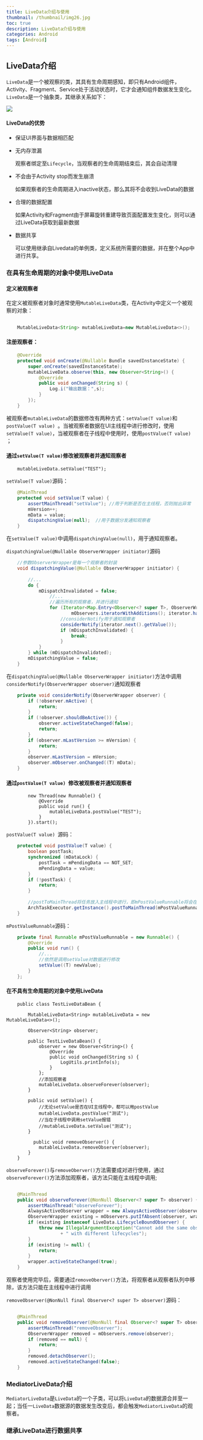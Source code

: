 ```yaml
---
title: LiveData介绍与使用
thumbnail: /thumbnail/img26.jpg
toc: true
description: LiveData介绍与使用
categories: Android
tags: [Android]
---
```


## LiveData介绍
`LiveData`是一个被观察的类，其具有生命周期感知，即只有Android组件，Activity、Fragment、Service处于活动状态时，它才会通知组件数据发生变化。`LiveData`是一个抽象类，其继承关系如下：
<!--more-->
![](/public/img/Android/livedata.png)

#### LiveData的优势
* 保证UI界面与数据相匹配
* 无内存泄漏
    
    观察者绑定至`Lifecycle`，当观察者的生命周期结束后，其会自动清理
* 不会由于Activity stop而发生崩溃

    如果观察者的生命周期进入inactive状态，那么其将不会收到LiveData的数据
* 合理的数据配置
         
    如果Activity和Fragment由于屏幕旋转重建导致页面配置发生变化，则可以通过LiveData获取到最新数据 
* 数据共享

    可以使用继承自Livedata的单例类，定义系统所需要的数据，并在整个App中进行共享。

### 在具有生命周期的对象中使用LiveData

#### 定义被观察者
在定义被观察者对象时通常使用`MutableLiveData`类，在Activity中定义一个被观察的对象：

```java
  
    MutableLiveData<String> mutableLiveData=new MutableLiveData<>();

```

#### 注册观察者：

```java
    @Override
    protected void onCreate(@Nullable Bundle savedInstanceState) {
        super.onCreate(savedInstanceState);
        mutableLiveData.observe(this, new Observer<String>() {
            @Override
            public void onChanged(String s) {
                Log.i("输出数据：",s);
            }
        });
    }
```

被观察者`mutableLiveData`的数据修改有两种方式：`setValue(T value)`和`postValue(T value) `。当被观察者数据在UI主线程中进行修改时，使用`setValue(T value)`，当被观察者在子线程中使用时，使用`postValue(T value) `；

#### 通过`setValue(T value)`修改被观察者并通知观察者

```
    mutableLiveData.setValue("TEST");
```

`setValue(T value)`源码：
```java
    @MainThread
    protected void setValue(T value) {
        assertMainThread("setValue"); //用于判断是否在主线程，否则抛出异常
        mVersion++;
        mData = value;
        dispatchingValue(null);  //用于数据分发通知观察者
    }

```
在`setValue(T value)`中调用`dispatchingValue(null)`，用于通知观察者。

`dispatchingValue(@Nullable ObserverWrapper initiator)`源码
```java
    //参数ObserverWrapper是每一个观察者的封装
    void dispatchingValue(@Nullable ObserverWrapper initiator) {
       
        //...
        do {
            mDispatchInvalidated = false;
                //...
                //遍历所有的观察者，并进行通知
                for (Iterator<Map.Entry<Observer<? super T>, ObserverWrapper>> iterator =
                        mObservers.iteratorWithAdditions(); iterator.hasNext(); ) {
                    //considerNotify用于通知观察者
                    considerNotify(iterator.next().getValue());
                    if (mDispatchInvalidated) {
                        break;
                    }
            }
        } while (mDispatchInvalidated);
        mDispatchingValue = false;
    }

```

在`dispatchingValue(@Nullable ObserverWrapper initiator)`方法中调用`considerNotify(ObserverWrapper observer)`通知观察者

```java
    private void considerNotify(ObserverWrapper observer) {
        if (!observer.mActive) {
            return;
        }
        if (!observer.shouldBeActive()) {
            observer.activeStateChanged(false);
            return;
        }
        if (observer.mLastVersion >= mVersion) {
            return;
        }
        observer.mLastVersion = mVersion;
        observer.mObserver.onChanged((T) mData);
    }
```


#### 通过`postValue(T value) `修改被观察者并通知观察者

```
        new Thread(new Runnable() {
            @Override
            public void run() {
                mutableLiveData.postValue("TEST");
            }
        }).start();

```

`postValue(T value) `源码：

```java
    protected void postValue(T value) {
        boolean postTask;
        synchronized (mDataLock) {
            postTask = mPendingData == NOT_SET;
            mPendingData = value;
        }
        if (!postTask) {
            return;
        }
        
        //postToMainThread将任务放入主线程中进行，即mPostValueRunnable将会在主线程执行
        ArchTaskExecutor.getInstance().postToMainThread(mPostValueRunnable);
    }
```
`mPostValueRunnable`源码：
```java
    private final Runnable mPostValueRunnable = new Runnable() {
        @Override
        public void run() {
            //...
            //依然是调用setValue对数据进行修改
            setValue((T) newValue);
        }
    };

```

#### 在不具有生命周期的对象中使用LiveData

```
    public class TestLiveDataBean {

        MutableLiveData<String> mutableLiveData = new MutableLiveData<>();
        
        Observer<String> observer;

        public TestLiveDataBean() {
            observer = new Observer<String>() {
                @Override
                public void onChanged(String s) {
                    LogUtils.printInfo(s);
                }
            };
            //添加观察者
            mutableLiveData.observeForever(observer);
        }

        public void setValue() {
            //无论setValue是否在UI主线程中，都可以用postValue
            mutableLiveData.postValue("测试");
            //当在子线程中调用setValue报错
            //mutableLiveData.setValue("测试");
        }
    
          public void removeObserver() {
            mutableLiveData.removeObserver(observer);
        }
    }

```
`observeForever()`与`removeOberver()`方法需要成对进行使用，通过`observeForever()`方法添加观察者，该方法只能在主线程中调用;

```java

    @MainThread
    public void observeForever(@NonNull Observer<? super T> observer) {
        assertMainThread("observeForever");
        AlwaysActiveObserver wrapper = new AlwaysActiveObserver(observer);
        ObserverWrapper existing = mObservers.putIfAbsent(observer, wrapper);
        if (existing instanceof LiveData.LifecycleBoundObserver) {
            throw new IllegalArgumentException("Cannot add the same observer"
                    + " with different lifecycles");
        }
        if (existing != null) {
            return;
        }
        wrapper.activeStateChanged(true);
    }

```


观察者使用完毕后，需要通过`removeOberver()`方法，将观察者从观察者队列中移除，该方法只能在主线程中进行调用

`removeObserver(@NonNull final Observer<? super T> observer)`源码：
```java

    @MainThread
    public void removeObserver(@NonNull final Observer<? super T> observer) {
        assertMainThread("removeObserver");
        ObserverWrapper removed = mObservers.remove(observer);
        if (removed == null) {
            return;
        }
        removed.detachObserver();
        removed.activeStateChanged(false);
    }


```

### MediatorLiveData介绍

`MediatorLiveData`是`LiveData`的一个子类，可以将`LiveData`的数据源合并至一起；当任一`LiveData`数据源的数据发生改变后，都会触发`MediatorLiveData`的观察者。


### 继承LiveData进行数据共享


